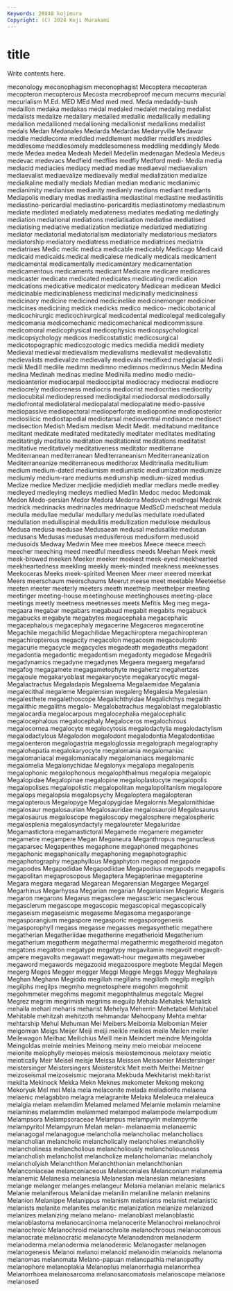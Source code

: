 ```yaml
---
Keywords: 28848 kojimura
Copyright: (C) 2024 Koji Murakami
---
```


# title

Write contents here.



 meconology meconophagism meconophagist Mecoptera mecopteran mecopteron mecopterous Mecosta
mecrobeproof mecum mecums mecurial mecurialism M.Ed. MED MEd Med med
med. Meda medaddy-bush medaillon medaka medakas medal medaled medalet medaling
medalist medalists medalize medallary medalled medallic medallically medalling medallion medallioned
medallioning medallionist medallions medallist medals Medan Medanales Medarda Medardas Medaryville
Medawar meddle meddlecome meddled meddlement meddler meddlers meddles meddlesome meddlesomely
meddlesomeness meddling meddlingly Mede mede Medea medea Medeah Medell Medellin
medenagan Medeola Medeus medevac medevacs Medfield medflies medfly Medford medi-
Media media mediacid mediacies mediacy mediad mediae mediaeval mediaevalism mediaevalist
mediaevalize mediaevally medial medialization medialize medialkaline medially medials Median median
medianic medianimic medianimity medianism medianity medianly medians mediant mediants Mediapolis
mediary medias mediastina mediastinal mediastine mediastinitis mediastino-pericardial mediastino-pericarditis mediastinotomy mediastinum
mediate mediated mediately mediateness mediates mediating mediatingly mediation mediational mediations
mediatisation mediatise mediatised mediatising mediative mediatization mediatize mediatized mediatizing mediator
mediatorial mediatorialism mediatorially mediatorious mediators mediatorship mediatory mediatress mediatrice mediatrices
mediatrix mediatrixes Medic medic medica medicable medicably Medicago Medicaid medicaid
medicaids medical medicalese medically medicals medicament medicamental medicamentally medicamentary medicamentation
medicamentous medicaments medicant Medicare medicare medicares medicaster medicate medicated medicates
medicating medication medications medicative medicator medicatory Medicean medicean Medici medicinable
medicinableness medicinal medicinally medicinalness medicinary medicine medicined medicinelike medicinemonger mediciner
medicines medicining medick medicks medico medico- medicobotanical medicochirurgic medicochirurgical medicodental
medicolegal medicolegally medicomania medicomechanic medicomechanical medicommissure medicomoral medicophysical medicophysics medicopsychological
medicopsychology medicos medicostatistic medicosurgical medicotopographic medicozoologic medics medidia medidii mediety
Medieval medieval medievalism medievalisms medievalist medievalistic medievalists medievalize medievally medievals
medifixed mediglacial Medii medii Medill medille medimn medimno medimnos medimnus
Medin Medina medina Medinah medinas medine Medinilla medino medio medio-
medioanterior mediocarpal medioccipital mediocracy mediocral mediocre mediocrely mediocreness mediocris mediocrist
mediocrities mediocrity mediocubital mediodepressed mediodigital mediodorsal mediodorsally mediofrontal mediolateral mediopalatal
mediopalatine medio-passive mediopassive mediopectoral medioperforate mediopontine medioposterior mediosilicic mediostapedial mediotarsal
medioventral medisance medisect medisection Medish Medism medism Medit Medit. meditabund
meditance meditant meditate meditated meditatedly meditater meditates meditating meditatingly meditatio
meditation meditationist meditations meditatist meditative meditatively meditativeness meditator mediterrane Mediterranean
mediterranean Mediterraneanism Mediterraneanization Mediterraneanize mediterraneous medithorax Meditrinalia meditullium medium medium-dated
mediumism mediumistic mediumization mediumize mediumly medium-rare mediums mediumship medium-sized medius
Medize medize Medizer medjidie medjidieh medlar medlars medle medley medleyed
medleying medleys medlied Medlin Medoc medoc Medomak Medon Medo-persian Medor
Medora Medorra Medovich medregal Medrek medrick medrinacks medrinacles medrinaque MedScD
medscheat medula medulla medullae medullar medullary medullas medullate medullated medullation
medullispinal medullitis medullization medullose medullous Medusa medusa medusae Medusaean medusal
medusalike medusan medusans Medusas medusas medusiferous medusiform medusoid medusoids Medway
Medwin Mee mee meebos Meece meece meech meecher meeching meed
meedful meedless meeds Meehan Meek meek meek-browed meeken Meeker meeker
meekest meek-eyed meekhearted meekheartedness meekling meekly meek-minded meekness meeknesses Meekoceras
Meeks meek-spirited Meenen Meer meer meered meerkat Meers meerschaum meerschaums
Meerut meese meet meetable Meeteetse meeten meeter meeterly meeters meeth
meethelp meethelper meeting meetinger meeting-house meetinghouse meetinghouses meeting-place meetings meetly
meetness meetnesses meets Mefitis Meg meg mega- megaara megabar megabars
megabaud megabit megabits megabuck megabucks megabyte megabytes megacephalia megacephalic megacephalous
megacephaly megacerine Megaceros megacerotine Megachile megachilid Megachilidae Megachiroptera megachiropteran megachiropterous
megacity megacolon megacosm megacoulomb megacurie megacycle megacycles megadeath megadeaths megadont
megadontia megadontic megadontism megadonty megadose Megadrili megadynamics megadyne megadynes Megaera
megaerg megafarad megafog megagamete megagametophyte megahertz megahertzes megajoule megakaryoblast megakaryocyte
megakaryocytic megal- Megalactractus Megaladapis Megalaema Megalaemidae Megalania megalecithal megaleme Megalensian
megalerg Megalesia Megalesian megalesthete megalethoscope Megalichthyidae Megalichthys megalith megalithic megaliths
megalo- Megalobatrachus megaloblast megaloblastic megalocardia megalocarpous megalocephalia megalocephalic megalocephalous megalocephaly
Megaloceros megalochirous megalocornea megalocyte megalocytosis megalodactylia megalodactylism megalodactylous Megalodon megalodont
megalodontia Megalodontidae megaloenteron megalogastria megaloglossia megalograph megalography megalohepatia megalokaryocyte megalomania
megalomaniac megalomaniacal megalomaniacally megalomaniacs megalomanic megalomelia Megalonychidae Megalonyx megalopa megalopenis
megalophonic megalophonous megalophthalmus megalopia megalopic Megalopidae Megalopinae megalopine megaloplastocyte megalopolis
megalopolises megalopolistic megalopolitan megalopolitanism megalopore megalops megalopsia megalopsychy Megaloptera megalopteran
megalopterous Megalopyge Megalopygidae Megalornis Megalornithidae megalosaur megalosaurian Megalosauridae megalosauroid Megalosaurus
megalosaurus megaloscope megaloscopy megalosphere megalospheric megalosplenia megalosyndactyly megaloureter Megaluridae Megamastictora
megamastictoral Megamede megamere megameter megametre megampere Megan Meganeura Meganthropus meganucleus
megaparsec Megapenthes megaphone megaphoned megaphones megaphonic megaphonically megaphoning megaphotographic megaphotography
megaphyllous Megaphyton megapod megapode megapodes Megapodidae Megapodiidae Megapodius megapods megapolis
megapolitan megaprosopous Megaptera Megapterinae megapterine Megara megara megarad Megarean Megarensian
Megargee Megargel Megarhinus Megarhyssa Megarian megarian Megarianism Megaric Megaris megaron
megarons Megarus megasclere megascleric megasclerous megasclerum megascope megascopic megascopical megascopically
megaseism megaseismic megaseme Megasoma megasporange megasporangium megaspore megasporic megasporogenesis megasporophyll
megass megasse megasses megasynthetic megathere megatherian Megatheriidae megatherine megatherioid Megatherium
megatherium megatherm megathermal megathermic megatheroid megaton megatons megatron megatype megatypy
megavitamin megavolt megavolt-ampere megavolts megawatt megawatt-hour megawatts megaweber megaword megawords
megazooid megazoospore megbote Megdal Megen megerg Meges Megger megger Meggi
Meggie Meggs Meggy Meghalaya Meghan Meghann Megiddo megillah megillahs megilloth
megilp megilph megilphs megilps megmho megnetosphere megohm megohmit megohmmeter megohms
megomit megophthalmus megotalc Megrel Megrez megrim megrimish megrims meguilp Mehala
Mehalek Mehalick mehalla mehari meharis meharist Mehelya Meherrin Mehetabel Mehitabel
Mehitable mehitzah mehitzoth mehmandar Mehoopany Mehta mehtar mehtarship Mehul Mehuman
Mei Meibers Meibomia Meibomian Meier meigomian Meigs Meijer Meiji meiji
meikle meikles meile Meilen meiler Meilewagon Meilhac Meilichius Meill mein
Meindert meindre Meingolda Meingoldas meinie meinies Meinong meiny meio meiobar
meiocene meionite meiophylly meioses meiosis meiostemonous meiotaxy meiotic meiotically Meir
Meisel meisje Meissa Meissen Meissonier Meistersinger meistersinger Meistersingers Meisterstck Meit
meith Meithei Meitner meizoseismal meizoseismic mejorana Mekbuda Mekhitarist mekhitarist mekilta
Mekinock Mekka Mekn Meknes mekometer Mekong mekong Mekoryuk Mel mel
Mela mela melaconite melada meladiorite melaena melaenic melagabbro melagra melagranite
Melaka Melaleuca melaleuca melalgia melam melamdim Melamed melamed Melamie melamin
melamine melamines melammdim melammed melampod melampode melampodium Melampsora Melampsoraceae Melampus
melampyrin melampyrite melampyritol Melampyrum Melan melan- melanaemia melanaemic melanagogal melanagogue
melancholia melancholiac melancholiacs melancholian melancholic melancholically melancholies melancholily melancholiness melancholious
melancholiously melancholiousness melancholish melancholist melancholize melancholomaniac melancholy melancholyish Melanchthon Melanchthonian
melanchthonian Melanconiaceae melanconiaceous Melanconiales Melanconium melanemia melanemic Melanesia melanesia Melanesian
melanesian melanesians melange melanger melanges melangeur Melania melanian melanic melanics
Melanie melaniferous Melaniidae melanilin melaniline melanin melanins Melanion Melanippe Melanippus
melanism melanisms melanist melanistic melanists melanite melanites melanitic melanization melanize
melanized melanizes melanizing melano melano- melanoblast melanoblastic melanoblastoma melanocarcinoma melanocerite
Melanochroi melanochroi melanochroic Melanochroid melanochroite melanochroous melanocomous melanocrate melanocratic melanocyte
Melanodendron melanoderm melanoderma melanodermia melanodermic Melanogaster melanogen melanogenesis Melanoi melanoi
melanoid melanoidin melanoids melanoma melanomas melanomata Melano-papuan melanopathia melanopathy melanophore
melanoplakia Melanoplus melanorrhagia melanorrhea Melanorrhoea melanosarcoma melanosarcomatosis melanoscope melanose melanosed
